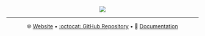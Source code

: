 <div align="center">
  <img src="https://raw.githubusercontent.com/profilie/.github/main/profile/media/cover.png">

  ---
  🌐 [Website](https://profilie.github.io/)
  &bull;
  [:octocat: GitHub Repository](https://github.com/profilie/profilie)
  &bull;
  📘 [Documentation](https://profilie.github.io/docs)
</div>
